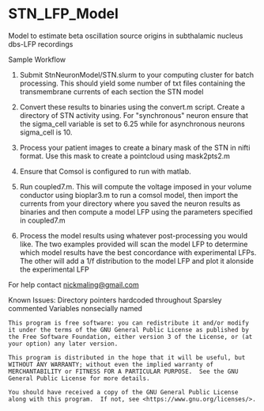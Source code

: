 # STN_LFP_Model
Model to estimate beta oscillation source origins in subthalamic nucleus dbs-LFP recordings

Sample Workflow

1) Submit StnNeuronModel/STN.slurm to your computing cluster for batch processing. This should yield some number of txt files containing the transmembrane currents of each section the STN model

2) Convert these results to binaries using the convert.m script. Create a directory of STN activity using. For "synchronous" neuron ensure that the sigma_cell variable is set to 6.25 while for asynchronous neurons sigma_cell is 10.

3) Process your patient images to create a binary mask of the STN in nifti format. Use this mask to create a pointcloud using mask2pts2.m

4) Ensure that Comsol is configured to run with matlab.

5) Run coupled7.m. This will compute the voltage imposed in your volume conductor using bioplar3.m to run a comsol model, then import the currents from your directory where you saved the neuron results as binaries and then compute a model LFP using the parameters specified in coupled7.m

6) Process the model results using whatever post-processing you would like. The two examples provided will scan the model LFP to determine which model results have the best concordance with experimental LFPs. The other will add a 1/f distribution to the model LFP and plot it alonside the experimental LFP

For help contact nickmaling@gmail.com

Known Issues:
Directory pointers hardcoded throughout
Sparsley commented
Variables nonsecially named



    This program is free software: you can redistribute it and/or modify it under the terms of the GNU General Public License as published by the Free Software Foundation, either version 3 of the License, or (at your option) any later version. 

    This program is distributed in the hope that it will be useful, but WITHOUT ANY WARRANTY; without even the implied warranty of MERCHANTABILITY or FITNESS FOR A PARTICULAR PURPOSE.  See the GNU General Public License for more details.

    You should have received a copy of the GNU General Public License along with this program.  If not, see <https://www.gnu.org/licenses/>.
